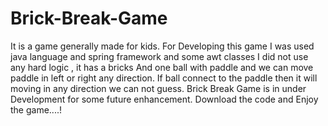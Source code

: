 # Brick-Break-Game
It is a game generally made for kids. For Developing this game I was used java language and spring framework and some awt classes I did not use any hard logic , it has a bricks And one ball with paddle and we can move paddle in left or right any direction. If ball connect to the paddle then it will moving in any direction we can not guess. Brick Break Game is in under Development for some future enhancement. Download the code and Enjoy the game....!
